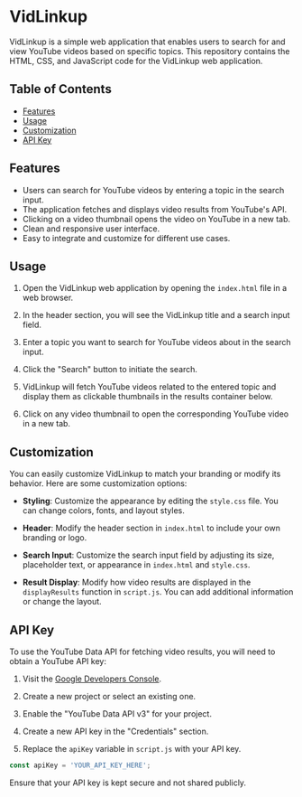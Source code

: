 # VidLinkup

VidLinkup is a simple web application that enables users to search for and view YouTube videos based on specific topics. This repository contains the HTML, CSS, and JavaScript code for the VidLinkup web application.

## Table of Contents

- [Features](#features)
- [Usage](#usage)
- [Customization](#customization)
- [API Key](#api-key)

## Features

- Users can search for YouTube videos by entering a topic in the search input.
- The application fetches and displays video results from YouTube's API.
- Clicking on a video thumbnail opens the video on YouTube in a new tab.
- Clean and responsive user interface.
- Easy to integrate and customize for different use cases.

## Usage

1. Open the VidLinkup web application by opening the `index.html` file in a web browser.

2. In the header section, you will see the VidLinkup title and a search input field.

3. Enter a topic you want to search for YouTube videos about in the search input.

4. Click the "Search" button to initiate the search.

5. VidLinkup will fetch YouTube videos related to the entered topic and display them as clickable thumbnails in the results container below.

6. Click on any video thumbnail to open the corresponding YouTube video in a new tab.

## Customization

You can easily customize VidLinkup to match your branding or modify its behavior. Here are some customization options:

- **Styling**: Customize the appearance by editing the `style.css` file. You can change colors, fonts, and layout styles.

- **Header**: Modify the header section in `index.html` to include your own branding or logo.

- **Search Input**: Customize the search input field by adjusting its size, placeholder text, or appearance in `index.html` and `style.css`.

- **Result Display**: Modify how video results are displayed in the `displayResults` function in `script.js`. You can add additional information or change the layout.

## API Key

To use the YouTube Data API for fetching video results, you will need to obtain a YouTube API key:

1. Visit the [Google Developers Console](https://console.developers.google.com/).

2. Create a new project or select an existing one.

3. Enable the "YouTube Data API v3" for your project.

4. Create a new API key in the "Credentials" section.

5. Replace the `apiKey` variable in `script.js` with your API key.

```javascript
const apiKey = 'YOUR_API_KEY_HERE';
```

Ensure that your API key is kept secure and not shared publicly.

